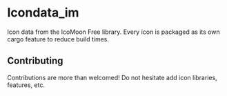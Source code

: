 # Icondata_im

Icon data from the IcoMoon Free library. Every icon is packaged as its own cargo feature to reduce build times.

## Contributing

Contributions are more than welcomed!
Do not hesitate add icon libraries, features, etc.
